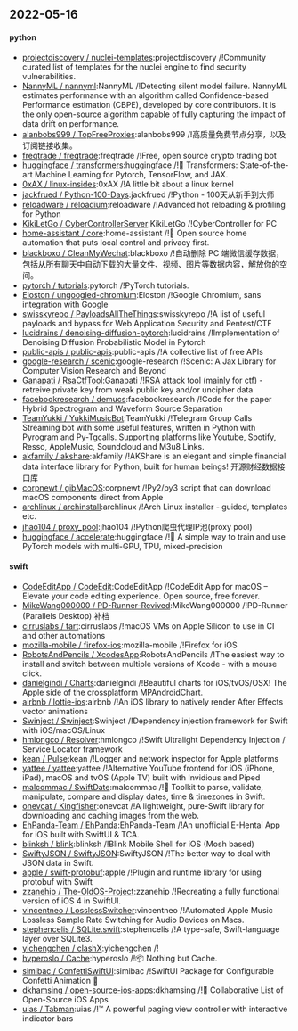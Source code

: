 ## 2022-05-16

#### python
* [projectdiscovery / nuclei-templates](https://github.com/projectdiscovery/nuclei-templates):projectdiscovery /!Community curated list of templates for the nuclei engine to find security vulnerabilities.
* [NannyML / nannyml](https://github.com/NannyML/nannyml):NannyML /!Detecting silent model failure. NannyML estimates performance with an algorithm called Confidence-based Performance estimation (CBPE), developed by core contributors. It is the only open-source algorithm capable of fully capturing the impact of data drift on performance.
* [alanbobs999 / TopFreeProxies](https://github.com/alanbobs999/TopFreeProxies):alanbobs999 /!高质量免费节点分享，以及订阅链接收集。
* [freqtrade / freqtrade](https://github.com/freqtrade/freqtrade):freqtrade /!Free, open source crypto trading bot
* [huggingface / transformers](https://github.com/huggingface/transformers):huggingface /!🤗
Transformers: State-of-the-art Machine Learning for Pytorch, TensorFlow, and JAX.
* [0xAX / linux-insides](https://github.com/0xAX/linux-insides):0xAX /!A little bit about a linux kernel
* [jackfrued / Python-100-Days](https://github.com/jackfrued/Python-100-Days):jackfrued /!Python - 100天从新手到大师
* [reloadware / reloadium](https://github.com/reloadware/reloadium):reloadware /!Advanced hot reloading & profiling for Python
* [KikiLetGo / CyberControllerServer](https://github.com/KikiLetGo/CyberControllerServer):KikiLetGo /!CyberController for PC
* [home-assistant / core](https://github.com/home-assistant/core):home-assistant /!🏡
Open source home automation that puts local control and privacy first.
* [blackboxo / CleanMyWechat](https://github.com/blackboxo/CleanMyWechat):blackboxo /!自动删除 PC 端微信缓存数据，包括从所有聊天中自动下载的大量文件、视频、图片等数据内容，解放你的空间。
* [pytorch / tutorials](https://github.com/pytorch/tutorials):pytorch /!PyTorch tutorials.
* [Eloston / ungoogled-chromium](https://github.com/Eloston/ungoogled-chromium):Eloston /!Google Chromium, sans integration with Google
* [swisskyrepo / PayloadsAllTheThings](https://github.com/swisskyrepo/PayloadsAllTheThings):swisskyrepo /!A list of useful payloads and bypass for Web Application Security and Pentest/CTF
* [lucidrains / denoising-diffusion-pytorch](https://github.com/lucidrains/denoising-diffusion-pytorch):lucidrains /!Implementation of Denoising Diffusion Probabilistic Model in Pytorch
* [public-apis / public-apis](https://github.com/public-apis/public-apis):public-apis /!A collective list of free APIs
* [google-research / scenic](https://github.com/google-research/scenic):google-research /!Scenic: A Jax Library for Computer Vision Research and Beyond
* [Ganapati / RsaCtfTool](https://github.com/Ganapati/RsaCtfTool):Ganapati /!RSA attack tool (mainly for ctf) - retreive private key from weak public key and/or uncipher data
* [facebookresearch / demucs](https://github.com/facebookresearch/demucs):facebookresearch /!Code for the paper Hybrid Spectrogram and Waveform Source Separation
* [TeamYukki / YukkiMusicBot](https://github.com/TeamYukki/YukkiMusicBot):TeamYukki /!Telegram Group Calls Streaming bot with some useful features, written in Python with Pyrogram and Py-Tgcalls. Supporting platforms like Youtube, Spotify, Resso, AppleMusic, Soundcloud and M3u8 Links.
* [akfamily / akshare](https://github.com/akfamily/akshare):akfamily /!AKShare is an elegant and simple financial data interface library for Python, built for human beings! 开源财经数据接口库
* [corpnewt / gibMacOS](https://github.com/corpnewt/gibMacOS):corpnewt /!Py2/py3 script that can download macOS components direct from Apple
* [archlinux / archinstall](https://github.com/archlinux/archinstall):archlinux /!Arch Linux installer - guided, templates etc.
* [jhao104 / proxy_pool](https://github.com/jhao104/proxy_pool):jhao104 /!Python爬虫代理IP池(proxy pool)
* [huggingface / accelerate](https://github.com/huggingface/accelerate):huggingface /!🚀
A simple way to train and use PyTorch models with multi-GPU, TPU, mixed-precision

#### swift
* [CodeEditApp / CodeEdit](https://github.com/CodeEditApp/CodeEdit):CodeEditApp /!CodeEdit App for macOS – Elevate your code editing experience. Open source, free forever.
* [MikeWang000000 / PD-Runner-Revived](https://github.com/MikeWang000000/PD-Runner-Revived):MikeWang000000 /!PD-Runner (Parallels Desktop) 补档
* [cirruslabs / tart](https://github.com/cirruslabs/tart):cirruslabs /!macOS VMs on Apple Silicon to use in CI and other automations
* [mozilla-mobile / firefox-ios](https://github.com/mozilla-mobile/firefox-ios):mozilla-mobile /!Firefox for iOS
* [RobotsAndPencils / XcodesApp](https://github.com/RobotsAndPencils/XcodesApp):RobotsAndPencils /!The easiest way to install and switch between multiple versions of Xcode - with a mouse click.
* [danielgindi / Charts](https://github.com/danielgindi/Charts):danielgindi /!Beautiful charts for iOS/tvOS/OSX! The Apple side of the crossplatform MPAndroidChart.
* [airbnb / lottie-ios](https://github.com/airbnb/lottie-ios):airbnb /!An iOS library to natively render After Effects vector animations
* [Swinject / Swinject](https://github.com/Swinject/Swinject):Swinject /!Dependency injection framework for Swift with iOS/macOS/Linux
* [hmlongco / Resolver](https://github.com/hmlongco/Resolver):hmlongco /!Swift Ultralight Dependency Injection / Service Locator framework
* [kean / Pulse](https://github.com/kean/Pulse):kean /!Logger and network inspector for Apple platforms
* [yattee / yattee](https://github.com/yattee/yattee):yattee /!Alternative YouTube frontend for iOS (iPhone, iPad), macOS and tvOS (Apple TV) built with Invidious and Piped
* [malcommac / SwiftDate](https://github.com/malcommac/SwiftDate):malcommac /!🐔
Toolkit to parse, validate, manipulate, compare and display dates, time & timezones in Swift.
* [onevcat / Kingfisher](https://github.com/onevcat/Kingfisher):onevcat /!A lightweight, pure-Swift library for downloading and caching images from the web.
* [EhPanda-Team / EhPanda](https://github.com/EhPanda-Team/EhPanda):EhPanda-Team /!An unofficial E-Hentai App for iOS built with SwiftUI & TCA.
* [blinksh / blink](https://github.com/blinksh/blink):blinksh /!Blink Mobile Shell for iOS (Mosh based)
* [SwiftyJSON / SwiftyJSON](https://github.com/SwiftyJSON/SwiftyJSON):SwiftyJSON /!The better way to deal with JSON data in Swift.
* [apple / swift-protobuf](https://github.com/apple/swift-protobuf):apple /!Plugin and runtime library for using protobuf with Swift
* [zzanehip / The-OldOS-Project](https://github.com/zzanehip/The-OldOS-Project):zzanehip /!Recreating a fully functional version of iOS 4 in SwiftUI.
* [vincentneo / LosslessSwitcher](https://github.com/vincentneo/LosslessSwitcher):vincentneo /!Automated Apple Music Lossless Sample Rate Switching for Audio Devices on Macs.
* [stephencelis / SQLite.swift](https://github.com/stephencelis/SQLite.swift):stephencelis /!A type-safe, Swift-language layer over SQLite3.
* [yichengchen / clashX](https://github.com/yichengchen/clashX):yichengchen /!
* [hyperoslo / Cache](https://github.com/hyperoslo/Cache):hyperoslo /!📦
Nothing but Cache.
* [simibac / ConfettiSwiftUI](https://github.com/simibac/ConfettiSwiftUI):simibac /!SwiftUI Package for Configurable Confetti Animation
🎉
* [dkhamsing / open-source-ios-apps](https://github.com/dkhamsing/open-source-ios-apps):dkhamsing /!📱
Collaborative List of Open-Source iOS Apps
* [uias / Tabman](https://github.com/uias/Tabman):uias /!™️
A powerful paging view controller with interactive indicator bars
